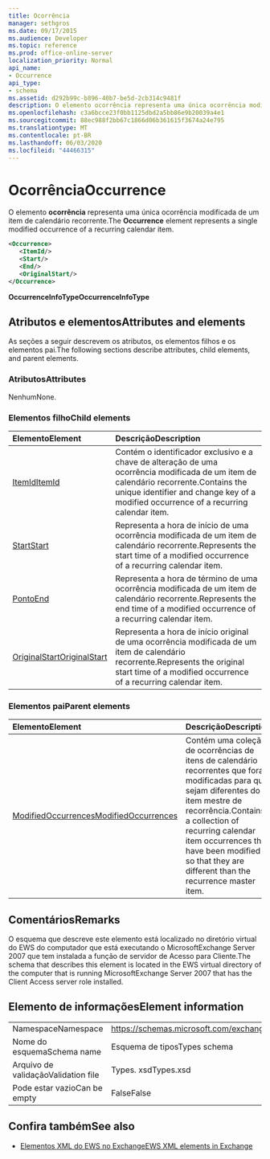 ```yaml
---
title: Ocorrência
manager: sethgros
ms.date: 09/17/2015
ms.audience: Developer
ms.topic: reference
ms.prod: office-online-server
localization_priority: Normal
api_name:
- Occurrence
api_type:
- schema
ms.assetid: d292b99c-b896-40b7-be5d-2cb314c9481f
description: O elemento ocorrência representa uma única ocorrência modificada de um item de calendário recorrente.
ms.openlocfilehash: c3a6bcce23f0bb1125dbd2a5bb86e9b20039a4e1
ms.sourcegitcommit: 88ec988f2bb67c1866d06b361615f3674a24e795
ms.translationtype: MT
ms.contentlocale: pt-BR
ms.lasthandoff: 06/03/2020
ms.locfileid: "44466315"
---
```

# <a name="occurrence"></a><span data-ttu-id="cc69d-103">Ocorrência</span><span class="sxs-lookup"><span data-stu-id="cc69d-103">Occurrence</span></span>

<span data-ttu-id="cc69d-104">O elemento **ocorrência** representa uma única ocorrência modificada de um item de calendário recorrente.</span><span class="sxs-lookup"><span data-stu-id="cc69d-104">The **Occurrence** element represents a single modified occurrence of a recurring calendar item.</span></span> 
  
```xml
<Occurrence>
   <ItemId/>
   <Start/>
   <End/>
   <OriginalStart/>
</Occurrence>
```

<span data-ttu-id="cc69d-105">**OccurrenceInfoType**</span><span class="sxs-lookup"><span data-stu-id="cc69d-105">**OccurrenceInfoType**</span></span>

## <a name="attributes-and-elements"></a><span data-ttu-id="cc69d-106">Atributos e elementos</span><span class="sxs-lookup"><span data-stu-id="cc69d-106">Attributes and elements</span></span>

<span data-ttu-id="cc69d-107">As seções a seguir descrevem os atributos, os elementos filhos e os elementos pai.</span><span class="sxs-lookup"><span data-stu-id="cc69d-107">The following sections describe attributes, child elements, and parent elements.</span></span>
  
### <a name="attributes"></a><span data-ttu-id="cc69d-108">Atributos</span><span class="sxs-lookup"><span data-stu-id="cc69d-108">Attributes</span></span>

<span data-ttu-id="cc69d-109">Nenhum</span><span class="sxs-lookup"><span data-stu-id="cc69d-109">None.</span></span>
  
### <a name="child-elements"></a><span data-ttu-id="cc69d-110">Elementos filho</span><span class="sxs-lookup"><span data-stu-id="cc69d-110">Child elements</span></span>

|<span data-ttu-id="cc69d-111">**Elemento**</span><span class="sxs-lookup"><span data-stu-id="cc69d-111">**Element**</span></span>|<span data-ttu-id="cc69d-112">**Descrição**</span><span class="sxs-lookup"><span data-stu-id="cc69d-112">**Description**</span></span>|
|:-----|:-----|
|[<span data-ttu-id="cc69d-113">ItemId</span><span class="sxs-lookup"><span data-stu-id="cc69d-113">ItemId</span></span>](itemid.md) <br/> |<span data-ttu-id="cc69d-114">Contém o identificador exclusivo e a chave de alteração de uma ocorrência modificada de um item de calendário recorrente.</span><span class="sxs-lookup"><span data-stu-id="cc69d-114">Contains the unique identifier and change key of a modified occurrence of a recurring calendar item.</span></span>  <br/> |
|[<span data-ttu-id="cc69d-115">Start</span><span class="sxs-lookup"><span data-stu-id="cc69d-115">Start</span></span>](start.md) <br/> |<span data-ttu-id="cc69d-116">Representa a hora de início de uma ocorrência modificada de um item de calendário recorrente.</span><span class="sxs-lookup"><span data-stu-id="cc69d-116">Represents the start time of a modified occurrence of a recurring calendar item.</span></span>  <br/> |
|[<span data-ttu-id="cc69d-117">Ponto</span><span class="sxs-lookup"><span data-stu-id="cc69d-117">End </span></span>](end-ex15websvcsotherref.md) <br/> |<span data-ttu-id="cc69d-118">Representa a hora de término de uma ocorrência modificada de um item de calendário recorrente.</span><span class="sxs-lookup"><span data-stu-id="cc69d-118">Represents the end time of a modified occurrence of a recurring calendar item.</span></span>  <br/> |
|[<span data-ttu-id="cc69d-119">OriginalStart</span><span class="sxs-lookup"><span data-stu-id="cc69d-119">OriginalStart</span></span>](originalstart.md) <br/> |<span data-ttu-id="cc69d-120">Representa a hora de início original de uma ocorrência modificada de um item de calendário recorrente.</span><span class="sxs-lookup"><span data-stu-id="cc69d-120">Represents the original start time of a modified occurrence of a recurring calendar item.</span></span>  <br/> |
   
### <a name="parent-elements"></a><span data-ttu-id="cc69d-121">Elementos pai</span><span class="sxs-lookup"><span data-stu-id="cc69d-121">Parent elements</span></span>

|<span data-ttu-id="cc69d-122">**Elemento**</span><span class="sxs-lookup"><span data-stu-id="cc69d-122">**Element**</span></span>|<span data-ttu-id="cc69d-123">**Descrição**</span><span class="sxs-lookup"><span data-stu-id="cc69d-123">**Description**</span></span>|
|:-----|:-----|
|[<span data-ttu-id="cc69d-124">ModifiedOccurrences</span><span class="sxs-lookup"><span data-stu-id="cc69d-124">ModifiedOccurrences</span></span>](modifiedoccurrences.md) <br/> |<span data-ttu-id="cc69d-125">Contém uma coleção de ocorrências de itens de calendário recorrentes que foram modificadas para que sejam diferentes do item mestre de recorrência.</span><span class="sxs-lookup"><span data-stu-id="cc69d-125">Contains a collection of recurring calendar item occurrences that have been modified so that they are different than the recurrence master item.</span></span>  <br/> |
   
## <a name="remarks"></a><span data-ttu-id="cc69d-126">Comentários</span><span class="sxs-lookup"><span data-stu-id="cc69d-126">Remarks</span></span>

<span data-ttu-id="cc69d-127">O esquema que descreve este elemento está localizado no diretório virtual do EWS do computador que está executando o MicrosoftExchange Server 2007 que tem instalada a função de servidor de Acesso para Cliente.</span><span class="sxs-lookup"><span data-stu-id="cc69d-127">The schema that describes this element is located in the EWS virtual directory of the computer that is running MicrosoftExchange Server 2007 that has the Client Access server role installed.</span></span>
  
## <a name="element-information"></a><span data-ttu-id="cc69d-128">Elemento de informações</span><span class="sxs-lookup"><span data-stu-id="cc69d-128">Element information</span></span>

|||
|:-----|:-----|
|<span data-ttu-id="cc69d-129">Namespace</span><span class="sxs-lookup"><span data-stu-id="cc69d-129">Namespace</span></span>  <br/> |https://schemas.microsoft.com/exchange/services/2006/types  <br/> |
|<span data-ttu-id="cc69d-130">Nome do esquema</span><span class="sxs-lookup"><span data-stu-id="cc69d-130">Schema name</span></span>  <br/> |<span data-ttu-id="cc69d-131">Esquema de tipos</span><span class="sxs-lookup"><span data-stu-id="cc69d-131">Types schema</span></span>  <br/> |
|<span data-ttu-id="cc69d-132">Arquivo de validação</span><span class="sxs-lookup"><span data-stu-id="cc69d-132">Validation file</span></span>  <br/> |<span data-ttu-id="cc69d-133">Types. xsd</span><span class="sxs-lookup"><span data-stu-id="cc69d-133">Types.xsd</span></span>  <br/> |
|<span data-ttu-id="cc69d-134">Pode estar vazio</span><span class="sxs-lookup"><span data-stu-id="cc69d-134">Can be empty</span></span>  <br/> |<span data-ttu-id="cc69d-135">False</span><span class="sxs-lookup"><span data-stu-id="cc69d-135">False</span></span>  <br/> |
   
## <a name="see-also"></a><span data-ttu-id="cc69d-136">Confira também</span><span class="sxs-lookup"><span data-stu-id="cc69d-136">See also</span></span>

- [<span data-ttu-id="cc69d-137">Elementos XML do EWS no Exchange</span><span class="sxs-lookup"><span data-stu-id="cc69d-137">EWS XML elements in Exchange</span></span>](ews-xml-elements-in-exchange.md)


